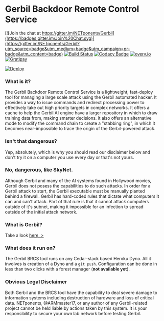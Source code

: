 # Gerbil Backdoor Remote Control Service
[![Join the chat at https://gitter.im/NETponents/Gerbil](https://badges.gitter.im/Join%20Chat.svg)](https://gitter.im/NETponents/Gerbil?utm_source=badge&utm_medium=badge&utm_campaign=pr-badge&utm_content=badge)
[![Build Status](https://travis-ci.org/NETponents/GerbilBRCService.svg?branch=master)](https://travis-ci.org/NETponents/GerbilBRCService)
[![Codacy Badge](https://api.codacy.com/project/badge/grade/0536bf292c934cc5bf20966ea1ccb966)](https://www.codacy.com/app/jzenn/GerbilBRCService)
[![overv.io](https://img.shields.io/badge/overv.io-active-blue.svg)](https://overv.io/workspace/ARMmaster17/perfect-chimpanzee/)
[![Gratipay](https://img.shields.io/gratipay/ARMmaster17.svg)](http://gratipay.com/~ARMmaster17)

[![Deploy](https://www.herokucdn.com/deploy/button.svg)](https://heroku.com/deploy)
### What is it?
The Gerbil Backdoor Remote Control Service is a lightweight, fast-deploy tool for managing a large scale attack using the Gerbil automated hacker. It provides a way to issue commands and redirect processing power to effectively take out high priority targets in complex networks. It offers a cache to help the Gerbil AI engine have a larger repository in which to draw training data from, making smarter decisions. It also offers an alternative mode to modify the command chain to create a "stabbing ring", in which it becomes near-impossible to trace the origin of the Gerbil-powered attack.

### Isn't that dangerous?
Yep, absolutely, which is why you should read our disclaimer below and don't try it on a computer you use every day or that's not yours.

### No, dangerous, like SkyNet.
Although Gerbil and many of the AI systems found in Hollywood movies, Gerbil does not posess the capabilities to do such attacks. In order for a Gerbil attack to start, the Gerbil executable must be manually planted behind a firewall. Gerbil has hard-coded rules that dictate what computers it can and can't attack. Part of that rule is that it cannot attack computers outside of it's subnet, making it impossible for an infection to spread outside of the initial attack network.

### What is Gerbil?

Take a look [here. >](https://github.com/NETponents/Gerbil)

### What does it run on?
The Gerbil BRCS tool runs on any Cedar-stack based Heroku Dyno. All it involves is creation of a Dyno and a `git push`. Configuration can be done in less than two clicks with a forest manager (**not available yet**).

### Obvious Legal Disclaimer
Both Gerbil and the BRCS tool have the capability to deal severe damage to information systems including destruction of hardware and loss of critical data. NETponents, @ARMmaster17, or any author of any Gerbil-related project cannot be held liable by actions taken by this system. It is your responsibility to secure your own lab network before testing Gerbil.
